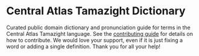 
# Central Atlas Tamazight Dictionary

Curated public domain dictionary and pronunciation guide for terms in the Central Atlas Tamazight language. See the [contributing guide](https://github.com/drumworkteam/term/blob/make/.github/contributing.md) for details on how to contribute. We would love your support, even if it is just fixing a word or adding a single definition. Thank you for all your help!